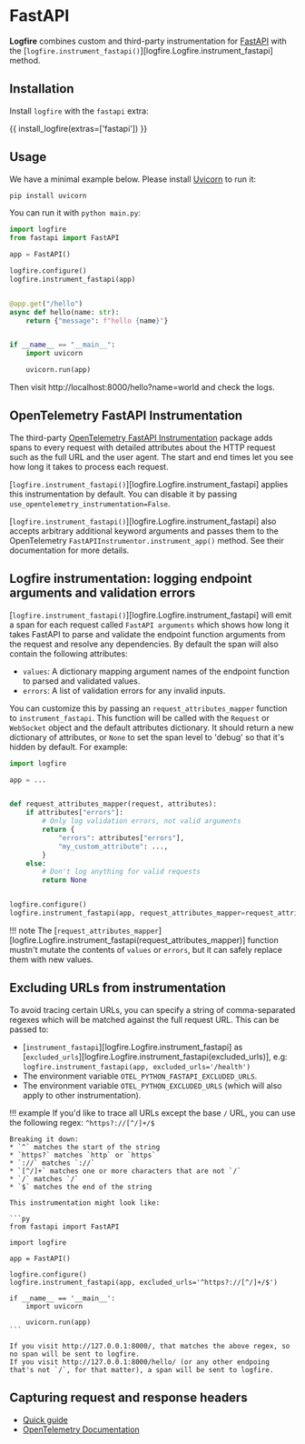 # FastAPI

**Logfire** combines custom and third-party instrumentation for [FastAPI][fastapi]
with the [`logfire.instrument_fastapi()`][logfire.Logfire.instrument_fastapi] method.

## Installation

Install `logfire` with the `fastapi` extra:

{{ install_logfire(extras=['fastapi']) }}

## Usage

We have a minimal example below. Please install [Uvicorn][uvicorn] to run it:

```bash
pip install uvicorn
```

You can run it with `python main.py`:

```py title="main.py"
import logfire
from fastapi import FastAPI

app = FastAPI()

logfire.configure()
logfire.instrument_fastapi(app)


@app.get("/hello")
async def hello(name: str):
    return {"message": f"hello {name}"}


if __name__ == "__main__":
    import uvicorn

    uvicorn.run(app)
```

Then visit http://localhost:8000/hello?name=world and check the logs.

## OpenTelemetry FastAPI Instrumentation

The third-party [OpenTelemetry FastAPI Instrumentation][opentelemetry-fastapi] package adds spans to every request with
detailed attributes about the HTTP request such as the full URL and the user agent. The start and end times let you see
how long it takes to process each request.

[`logfire.instrument_fastapi()`][logfire.Logfire.instrument_fastapi] applies this instrumentation by default.
You can disable it by passing `use_opentelemetry_instrumentation=False`.

[`logfire.instrument_fastapi()`][logfire.Logfire.instrument_fastapi] also accepts arbitrary additional keyword arguments
and passes them to the OpenTelemetry `FastAPIInstrumentor.instrument_app()` method. See their documentation for more details.

## Logfire instrumentation: logging endpoint arguments and validation errors

[`logfire.instrument_fastapi()`][logfire.Logfire.instrument_fastapi] will emit a span for each request
called `FastAPI arguments` which shows how long it takes FastAPI to parse and validate the endpoint function
arguments from the request and resolve any dependencies.
By default the span will also contain the following attributes:

- `values`: A dictionary mapping argument names of the endpoint function to parsed and validated values.
- `errors`: A list of validation errors for any invalid inputs.

You can customize this by passing an `request_attributes_mapper` function to `instrument_fastapi`. This function will be called
with the `Request` or `WebSocket` object and the default attributes dictionary. It should return a new dictionary of
attributes, or `None` to set the span level to 'debug' so that it's hidden by default. For example:

```py
import logfire

app = ...


def request_attributes_mapper(request, attributes):
    if attributes["errors"]:
        # Only log validation errors, not valid arguments
        return {
            "errors": attributes["errors"],
            "my_custom_attribute": ...,
        }
    else:
        # Don't log anything for valid requests
        return None


logfire.configure()
logfire.instrument_fastapi(app, request_attributes_mapper=request_attributes_mapper)
```

!!! note
    The [`request_attributes_mapper`][logfire.Logfire.instrument_fastapi(request_attributes_mapper)] function mustn't mutate the
    contents of `values` or `errors`, but it can safely replace them with new values.

## Excluding URLs from instrumentation

To avoid tracing certain URLs, you can specify a string of comma-separated regexes which will be matched against the full request URL. This can be passed to:

- [`instrument_fastapi`][logfire.Logfire.instrument_fastapi] as [`excluded_urls`][logfire.Logfire.instrument_fastapi(excluded_urls)], e.g: `logfire.instrument_fastapi(app, excluded_urls='/health')`
- The environment variable `OTEL_PYTHON_FASTAPI_EXCLUDED_URLS`.
- The environment variable `OTEL_PYTHON_EXCLUDED_URLS` (which will also apply to other instrumentation).

!!! example
    If you'd like to trace all URLs except the base `/` URL, you can use the following regex: `^https?://[^/]+/$`

    Breaking it down:
    * `^` matches the start of the string
    * `https?` matches `http` or `https`
    * `://` matches `://`
    * `[^/]+` matches one or more characters that are not `/`
    * `/` matches `/`
    * `$` matches the end of the string

    This instrumentation might look like:

    ```py
    from fastapi import FastAPI

    import logfire

    app = FastAPI()

    logfire.configure()
    logfire.instrument_fastapi(app, excluded_urls='^https?://[^/]+/$')

    if __name__ == '__main__':
        import uvicorn

        uvicorn.run(app)
    ```

    If you visit http://127.0.0.1:8000/, that matches the above regex, so no span will be sent to logfire.
    If you visit http://127.0.0.1:8000/hello/ (or any other endpoing that's not `/`, for that matter), a span will be sent to logfire.


## Capturing request and response headers
<!-- note that this section is duplicated for different frameworks but with slightly different links -->

- [Quick guide](use-cases/web-frameworks.md#capturing-http-server-request-and-response-headers)
- [OpenTelemetry Documentation](https://opentelemetry-python-contrib.readthedocs.io/en/latest/instrumentation/fastapi/fastapi.html#capture-http-request-and-response-headers)

[fastapi]: https://fastapi.tiangolo.com/
[opentelemetry-asgi]: https://opentelemetry-python-contrib.readthedocs.io/en/latest/instrumentation/asgi/asgi.html
[opentelemetry-fastapi]: https://opentelemetry-python-contrib.readthedocs.io/en/latest/instrumentation/fastapi/fastapi.html
[uvicorn]: https://www.uvicorn.org/

